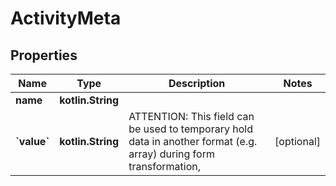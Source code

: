 
# ActivityMeta

## Properties
Name | Type | Description | Notes
------------ | ------------- | ------------- | -------------
**name** | **kotlin.String** |  | 
**&#x60;value&#x60;** | **kotlin.String** | ATTENTION: This field can be used to temporary hold data in another format (e.g. array) during form transformation, |  [optional]



